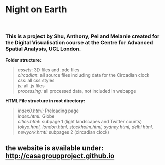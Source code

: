 <h1> Night on Earth </h1>
<br>
<h3> This is a project by Shu, Anthony, Pei and Melanie created for the Digital Visualisation course at the Centre for Advanced Spatial Analysis, UCL London. </h3>  

<b> Folder structure: </b><br>
>*assets*: 3D files and .pde files <br>
>*circadian*: all source files including data for the Circadian clock<br>
>*css*: all css styles<br>
>*js:* all .js files <br>
>*processing:* all processed data, not included in webapge 


<b>HTML File structure in root directory:</b><br>
>*index0.html:* Preloading page <br>
>*index.html:* Globe <br>
>*cities.html:* subpage 1 (light landscapes and Twitter counts)<br>
>*tokyo.html, london.html, stockholm.html, sydney.html, delhi.html, newyork.hmtl:* subpages 2 (circadian clock)<br>


## the website is available under: http://casagroupproject.github.io
